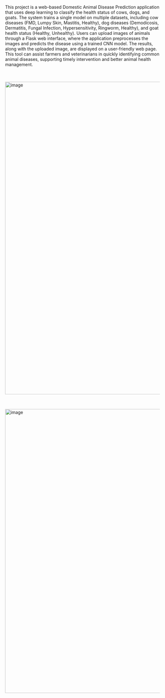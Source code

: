 This project is a web-based Domestic Animal Disease Prediction application that uses deep learning to classify the health status of cows, dogs, and goats. The system trains a single model on multiple datasets, including cow diseases (FMD, Lumpy Skin, Mastitis, Healthy), dog diseases (Demodicosis, Dermatitis, Fungal Infection, Hypersensitivity, Ringworm, Healthy), and goat health status (Healthy, Unhealthy). Users can upload images of animals through a Flask web interface, where the application preprocesses the images and predicts the disease using a trained CNN model. The results, along with the uploaded image, are displayed on a user-friendly web page. This tool can assist farmers and veterinarians in quickly identifying common animal diseases, supporting timely intervention and better animal health management.



<br><br><img width="1916" height="1018" alt="image" src="https://github.com/user-attachments/assets/8b4ebe0b-7b6e-4251-9d50-3f68dfd9f1e6" />



<br><br><img width="1362" height="925" alt="image" src="https://github.com/user-attachments/assets/739e037c-fc4b-46e7-af7a-b73c6c6d3e44" />

